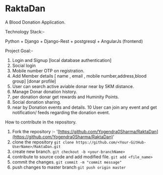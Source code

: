 # RaktaDan
A Blood Donation Application.

Technology Stack:- 

Python + Django + Django-Rest + postgresql + AngularJs (frontend)


Project Goal:- 

1. Login and Signup [local database authentication]
2. Social login
3. Mobile number OTP on registration.
4. Add Member details [ name , email , mobile number,address,blood group] [donar profile]
5. User can search active aviable donar near by 5KM distance.
6. Manage Donar donation history.
7. per donation donar get rewards and Huminity Points.
8. Social donation sharing.
9. near by Donation events and details.
10 User can join any event and get notification/ feeds regarding the donation event.


How to contribute in the repository.

1. Fork the repository :- '[https://github.com/Yogendra0Sharma/RaktaDan](https://github.com/Yogendra0Sharma/RaktaDan)'
2. clone the repository 
  `git clone https://github.com/<Your-GitHub-UserName>/RaktaDan.git`
3. create new branch.
  `git checkout -b <your-branchName>`
4. contribute to source code and add modified file.
  `git add <file_name>`
5. commit the changes.
  `git commit -m "commit message"`
6. push changes to master branch
  `git push origin master`  
